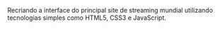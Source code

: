 Recriando a interface do principal site de streaming mundial utilizando tecnologias simples como HTML5, CSS3 e JavaScript.  